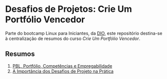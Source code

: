# Desafios de Projetos: Crie Um Portfólio Vencedor

Parte do bootcamp Linux para Iniciantes, da [DIO](https://dio.me), este repositório destina-se à centralização de resumos do curso _Crie Um Portfólio Vencedor_.

## Resumos

1. [PBL, Portfólio, Competências e Empregabilidade](/summaries/PBL-portfolio-competencias-e-empregabilidade.md)
2. [A Importância dos Desafios de Projeto na Prática](/summaries/a-importancia-dos-desafios-de-projeto-na-pratica.md)
